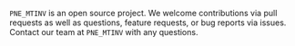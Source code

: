 `PNE_MTINV` is an open source project. We welcome contributions via pull requests as well as questions, feature requests, or bug reports via issues. Contact our team at `PNE_MTINV` with any questions.
